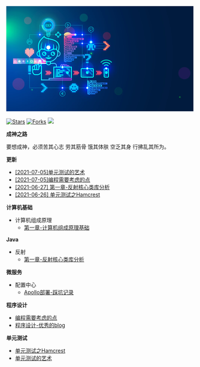 <img src="img.jpg">

[![Stars](https://img.shields.io/github/stars/LvanLiu/LvanNote?style=plastic)](https://github.com/LvanLiu/LvanNote)
[![Forks](https://img.shields.io/github/forks/LvanLiu/LvanNote?style=plastic)](https://github.com/LvanLiu/LvanNote)
[![](https://img.shields.io/badge/Author-Lvan-orange.svg)](https://gitee.com/lvanliu/lvan-note)

**成神之路**

要想成神，必须苦其心志 劳其筋骨 饿其体肤 空乏其身 行拂乱其所为。

**更新**

- [[2021-07-05]单元测试的艺术](单元测试/单元测试的艺术.md)
- [[2021-07-05]编程需要考虑的点](程序设计/编程需要考虑的点.md)
- [[2021-06-27] 第一章-反射核心类库分析](java/反射/第一章-反射核心类库分析.md)
- [[2021-06-26] 单元测试之Hamcrest](单元测试/单元测试之Hamcrest.md)

**计算机基础**

- 计算机组成原理
  - [第一章-计算机组成原理基础](计算机基础/计算机组成原理基础.md)
    
**Java**

- 反射
  - [第一章-反射核心类库分析](java/反射/第一章-反射核心类库分析.md)

**微服务**

- 配置中心
	- [Apollo部署-踩坑记录](微服务/配置中心/apollo-踩坑记录.md)

**程序设计**

- [编程需要考虑的点](程序设计/编程需要考虑的点.md)
- [程序设计-优秀的blog](程序设计/优秀的blog.md)

**单元测试**

- [单元测试之Hamcrest](单元测试/单元测试之Hamcrest.md)
- [单元测试的艺术](单元测试/单元测试的艺术.md)

